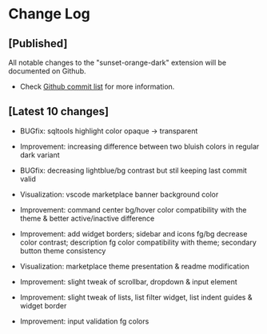 # Change Log

## [Published]

All notable changes to the "sunset-orange-dark" extension will be documented on Github.

- Check [Github commit list](https://github.com/thekomer/Sunset-orange-VSCode-theme/commits/master) for more information.

## [Latest 10 changes]

- BUGfix: sqltools highlight color opaque -> transparent

- Improvement: increasing difference between two bluish colors in regular dark variant

- BUGfix: decreasing lightblue/bg contrast but stil keeping last commit valid

- Visualization: vscode marketplace banner background color

- Improvement: command center bg/hover color compatibility with the theme & better active/inactive difference

- Improvement: add widget borders; sidebar and icons fg/bg decrease color contrast; description fg color compatibility with theme; secondary button theme consistency

- Visualization: marketplace theme presentation & readme modification

- Improvement: slight tweak of scrollbar, dropdown & input element

- Improvement: slight tweak of lists, list filter widget, list indent guides & widget border

- Improvement: input validation fg colors
